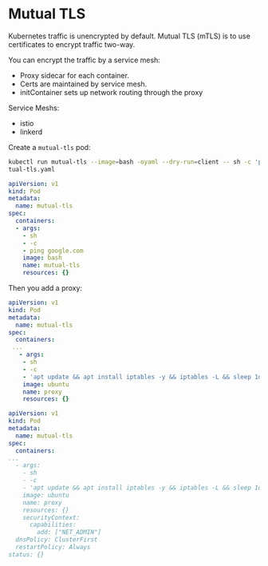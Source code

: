 # Mutual TLS

Kubernetes traffic is unencrypted by default. Mutual TLS (mTLS) is to use certificates to encrypt traffic two-way.

You can encrypt the traffic by a service mesh:
- Proxy sidecar for each container. 
- Certs are maintained by service mesh.
- initContainer sets up network routing through the proxy

Service Meshs:
- istio
- linkerd

Create a `mutual-tls` pod:

```sh
kubectl run mutual-tls --image=bash -oyaml --dry-run=client -- sh -c 'ping google.com' > mu
tual-tls.yaml
```



```yaml
apiVersion: v1
kind: Pod
metadata:
  name: mutual-tls
spec:
  containers:
  - args:
    - sh
    - -c
    - ping google.com
    image: bash
    name: mutual-tls
    resources: {}
```

Then you add a proxy:

```yaml
apiVersion: v1
kind: Pod
metadata:
  name: mutual-tls
spec:
  containers:
 ...
   - args:
    - sh
    - -c
    - 'apt update && apt install iptables -y && iptables -L && sleep 1d'
    image: ubuntu
    name: proxy
    resources: {}
```

```yaml
apiVersion: v1
kind: Pod
metadata:
  name: mutual-tls
spec:
  containers:
...
  - args:
    - sh
    - -c
    - 'apt update && apt install iptables -y && iptables -L && sleep 1d'
    image: ubuntu
    name: proxy
    resources: {}
    securityContext:
      capabilities:
        add: ["NET_ADMIN"]
  dnsPolicy: ClusterFirst
  restartPolicy: Always
status: {}
```




